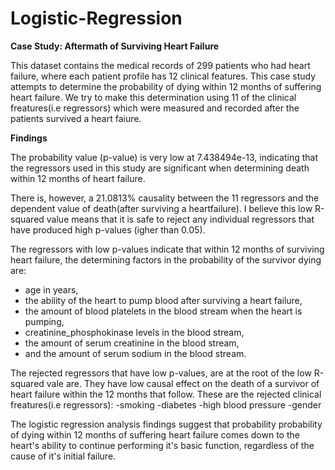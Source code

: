 # Logistic-Regression

**Case Study: Aftermath of Surviving Heart Failure**

This dataset contains the medical records of 299 patients who had 
heart failure, where each patient profile has 12 clinical features.
This case study attempts to determine the probability of dying 
within 12 months of suffering heart failure. We try to make this 
determination using 11 of the clinical freatures(i.e regressors) which 
were measured and recorded after the patients survived a heart faiure. 

**Findings**

The probability value (p-value) is very low at 7.438494e-13, indicating that the regressors 
used in this study are significant when determining death within 12 months of heart failure.

There is, however, a 21.0813% causality between the 11 regressors and the dependent value of
death(after surviving a heartfailure). I believe this low R-squared value means that it is 
safe to reject any individual regressors that have produced high p-values (igher than 0.05).

The regressors with low p-values indicate that within 12 months of surviving heart failure,
the determining factors in the probability of the survivor dying are: 
  - age in years, 
  - the ability of the heart to pump blood after surviving a heart failure, 
  - the amount of blood platelets in the blood stream when the heart is pumping,
  - creatinine_phosphokinase levels in the blood stream,
  - the amount of serum creatinine in the blood stream,
  - and the amount of serum sodium in the blood stream.
  
 The rejected regressors that have low p-values, are at the root of the low R-squared vale are. 
 They have low causal effect on the death of a survivor of heart failure within the 12 months 
 that follow. These are the rejected clinical freatures(i.e regressors):
  -smoking
  -diabetes
  -high blood pressure
  -gender
  
  The logistic regression analysis findings suggest that probability probability of dying 
within 12 months of suffering heart failure comes down to the heart's ability to continue 
performing it's basic function, regardless of the cause of it's initial failure. 
